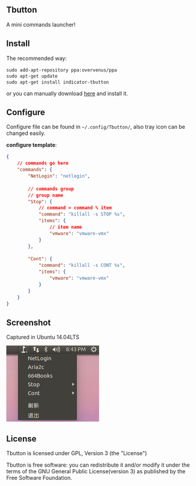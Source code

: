 Tbutton
---

A mini commands launcher!

## Install

The recommended way:

```
sudo add-apt-repository ppa:overvenus/ppa
sudo apt-get update
sudo apt-get install indicator-tbutton
```

or you can manually download [here](https://github.com/overvenus/tbutton/releases) and install it.

## Configure

Configure file can be found in `~/.config/Tbutton/`, also tray icon can be changed easily.

__configure template__:
```json
{
    // commands go here
    "commands": {
        "NetLogin": "netlogin",

        // commands group
        // group name
        "Stop": {
            // command = command % item
            "command": "killall -s STOP %s",
            "items": {
                // item name
                "vmware": "vmware-vmx"
            }
        },

        "Cont": {
            "command": "killall -s CONT %s",
            "items": {
                "vmware": "vmware-vmx"
            }
        }
    }
}
```

## Screenshot

Captured in Ubuntu 14.04LTS

![](https://raw.githubusercontent.com/overvenus/tbutton/master/art/TbuttonScr.png)


## License

Tbutton is licensed under GPL, Version 3 (the "License")

Tbutton is free software: you can redistribute it and/or modify it under the terms of the GNU General Public License(version 3) as published by the Free Software Foundation.
